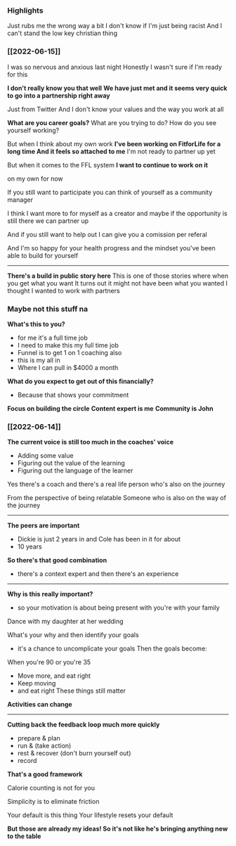 ### Highlights
Just rubs me the wrong way a bit
I don't know if I'm just being racist
And I can't stand the low key christian thing

### [[2022-06-15]]

I was so nervous and anxious last night
Honestly I wasn't sure if I'm ready for this

**I don't really know you that well**
**We have just met and it seems very quick to go into a partnership right away**

Just from Twitter
And I don't know your values and the way you work at all

**What are you career goals?**
What are you trying to do?
How do you see yourself working?

But when I think about my own work
**I've been working on FitforLife for a long time
And it feels so attached to me**
I'm not ready to partner up yet

But when it comes to the FFL system
**I want to continue to work on it**

on my own for now

If you still want to participate
you can think of yourself as a community manager

I think I want more to for myself as a creator
and maybe if the opportunity is still there we can partner up

And if you still want to help out
I can give you a comission per referal

And I'm so happy for your health progress
and the mindset you've been able to build for yourself

----

**There's a build in public story here**
This is one of those stories where when you get what you want
It turns out it might not have been what you wanted 
I thought I wanted to work with partners


### **Maybe not this stuff na**
**What's this to you?**
- for me it's a full time job
- I need to make this my full time job
- Funnel is to get 1 on 1 coaching also
- this is my all in
- Where I can pull in $4000 a month

**What do you expect to get out of this financially?**
- Because that shows your commitment

**Focus on building the circle**
**Content expert is me**
**Community is John**

### [[2022-06-14]]

**The current voice is still too much in the coaches' voice**
- Adding some value
- Figuring out the value of the learning
- Figuring out the language of the learner

Yes there's a coach
and there's a real life person who's also on the journey

From the perspective of being relatable
Someone who is also on the way of the journey

----

**The peers are important**
- Dickie is just 2 years in
and Cole has been in it for about 
- 10 years

**So there's that good combination**
- there's a context expert
and then there's an experience

---

**Why is this really important?**
- so your motivation is about being present with you're with your family

Dance with my daughter at her wedding

What's your why and then identify your goals
- it's a chance to uncomplicate your goals
Then the goals become:

When you're 90 or you're 35
- Move more, and eat right
- Keep moving
- and eat right
These things still matter

**Activities can change**

----

**Cutting back the feedback loop much more quickly**
- prepare & plan
- run & (take action)
- rest & recover (don't burn yourself out)
- record

**That's a good framework**

Calorie counting
is not for you

Simplicity is to eliminate friction

Your default is this thing
Your lifestyle resets your default

**But those are already my ideas! So it's not like he's bringing anything new to the table**